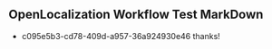 ## OpenLocalization Workflow Test MarkDown
* c095e5b3-cd78-409d-a957-36a924930e46 thanks!

<!--HONumber=Sep16_HO1-->


